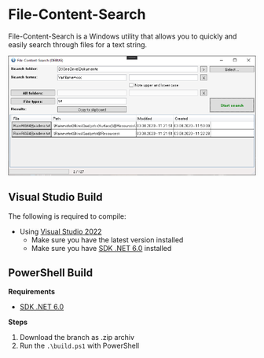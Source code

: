 # File-Content-Search

File-Content-Search is a Windows utility that allows you to quickly and easily search through files for a text string.

![Preview](https://github.com/DocBrown101/FileContentSearch/blob/main/docs/screenshot.png)

## Visual Studio Build

The following is required to compile:

- Using [Visual Studio 2022](https://visualstudio.microsoft.com/vs/)
  - Make sure you have the latest version installed
  - Make sure you have [SDK .NET 6.0](https://dotnet.microsoft.com/download/dotnet/6.0) installed

## PowerShell Build

__Requirements__
- [SDK .NET 6.0](https://dotnet.microsoft.com/download/dotnet/6.0)

__Steps__
1. Download the branch as .zip archiv
2. Run the `.\build.ps1` with PowerShell
